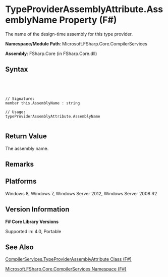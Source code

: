 # TypeProviderAssemblyAttribute.AssemblyName Property (F#)

The name of the design-time assembly for this type provider.

**Namespace/Module Path**: Microsoft.FSharp.Core.CompilerServices

**Assembly**: FSharp.Core (in FSharp.Core.dll)


## Syntax



```




// Signature:
member this.AssemblyName : string

// Usage:
typeProviderAssemblyAttribute.AssemblyName


```





## Return Value
The assembly name.


## Remarks

## Platforms
Windows 8, Windows 7, Windows Server 2012, Windows Server 2008 R2


## Version Information
**F# Core Library Versions**

Supported in: 4.0, Portable




## See Also
[CompilerServices.TypeProviderAssemblyAttribute Class &#40;F&#35;&#41;](CompilerServices.TypeProviderAssemblyAttribute-Class-%5BFSharp%5D.md)

[Microsoft.FSharp.Core.CompilerServices Namespace &#40;F&#35;&#41;](Microsoft.FSharp.Core.CompilerServices-Namespace-%5BFSharp%5D.md)

